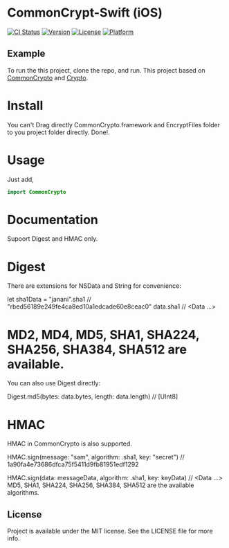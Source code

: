 # CommonCrypt-Swift (iOS)

[![CI Status](https://img.shields.io/travis/Aravind/ARCrypt.svg?style=flat)](https://travis-ci.org/Aravind/ARCrypt)
[![Version](https://img.shields.io/cocoapods/v/ARCrypt.svg?style=flat)](https://cocoapods.org/pods/ARCrypt)
[![License](https://img.shields.io/cocoapods/l/ARCrypt.svg?style=flat)](https://cocoapods.org/pods/ARCrypt)
[![Platform](https://img.shields.io/cocoapods/p/ARCrypt.svg?style=flat)](https://cocoapods.org/pods/ARCrypt)

## Example

To run the this project, clone the repo, and run. This project based on [CommonCrypto](https://github.com/soffes/CommonCrypto) and [Crypto](https://github.com/soffes/Crypto).

# Install

You can't Drag directly CommonCrypto.framework and EncryptFiles folder to you project folder directly. Done!.

# Usage

Just add,
``` swift
import CommonCrypto
```
# Documentation
Supoort Digest and HMAC only.

# Digest
There are extensions for NSData and String for convenience:

let sha1Data = "janani".sha1 // "rbed56189e249fe4ca8ed10a1edcade60e8ceac0"
data.sha1  // <Data …>
# MD2, MD4, MD5, SHA1, SHA224, SHA256, SHA384, SHA512 are available.

You can also use Digest directly:

Digest.md5(bytes: data.bytes, length: data.length) // [UInt8]

# HMAC
HMAC in CommonCrypto is also supported.

HMAC.sign(message: "sam", algorithm: .sha1, key: "secret") // 1a90fa4e73686dfca75f5411d9fb81951edf1292

HMAC.sign(data: messageData, algorithm: .sha1, key: keyData) // <Data …>
MD5, SHA1, SHA224, SHA256, SHA384, SHA512 are the available algorithms.

## License

Project is available under the MIT license. See the LICENSE file for more info.
